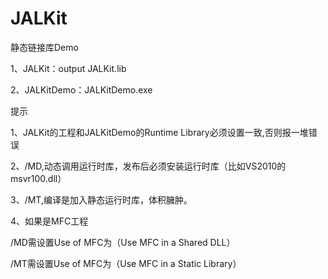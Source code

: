 # JALKit


静态链接库Demo

1、JALKit：output JALKit.lib

2、JALKitDemo：JALKitDemo.exe

提示

1、JALKit的工程和JALKitDemo的Runtime Library必须设置一致,否则报一堆错误

2、/MD,动态调用运行时库，发布后必须安装运行时库（比如VS2010的msvr100.dll）

3、/MT,编译是加入静态运行时库，体积臃肿。

4、如果是MFC工程

/MD需设置Use of MFC为（Use MFC in a Shared DLL）

/MT需设置Use of MFC为（Use MFC in a Static Library）

